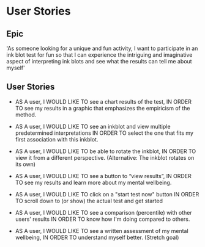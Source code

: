 
# User Stories

## Epic

'As someone looking for a unique and fun activity, I want to participate in an ink blot test for fun so that I can experience the intriguing and imaginative aspect of interpreting ink blots and see what the results can tell me about myself'

## User Stories

- AS A user, I WOULD LIKE TO see a chart results of the test, IN ORDER TO see my results in a graphic that emphasizes the empiricism of the method.

- AS A user, I WOULD LIKE TO see an inkblot and view multiple predetermined interpretations IN ORDER TO select the one that fits my first association with this inkblot.

- AS A user, I WOULD LIKE TO be able to rotate the inkblot, IN ORDER TO view it from a different perspective. (Alternative: The inkblot rotates on its own)

- AS A user, I WOULD LIKE TO see a button to “view results”, IN ORDER TO see my results and learn more about my mental wellbeing.

- AS A user, I WOULD LIKE TO click on a "start test now" button IN ORDER TO scroll down to (or show) the actual test and get started

- AS A user, I WOULD LIKE TO see a comparison (percentile) with other users' results IN ORDER TO know how I'm doing compared to others.

- AS A user, I WOULD LIKE TO see a written assessment of my mental wellbeing, IN ORDER TO understand myself better. (Stretch goal)

